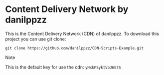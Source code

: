 # Content Delivery Network by danilppzz

This is the Content Delivery Network (CDN) of danilppzz.
To download this project you can use git clone:

```git
git clone https://github.com/danilppzz/CDN-Scripts-Example.git
```

> [!NOTE]
> This is the default key for use the cdn:
> ` yNxkPSyktVoJ6E7S `

